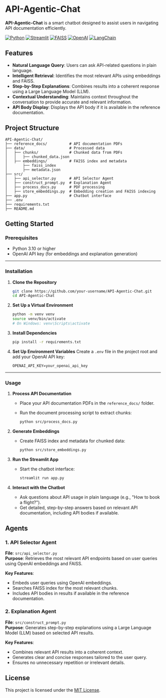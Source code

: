 # API-Agentic-Chat

**API-Agentic-Chat** is a smart chatbot designed to assist users in navigating API documentation efficiently.

[![Python](https://img.shields.io/badge/Python-3.10%2B-blue)](https://www.python.org/)
[![Streamlit](https://img.shields.io/badge/Built%20with-Streamlit-orange)](https://streamlit.io/)
[![FAISS](https://img.shields.io/badge/Vector%20Storage-FAISS-brightgreen)](https://faiss.ai/)
[![OpenAI](https://img.shields.io/badge/Embeddings-OpenAI-blueviolet)](https://openai.com/)
[![LangChain](https://img.shields.io/badge/Framework-LangChain-lightgrey)](https://langchain.readthedocs.io/)

## Features

- **Natural Language Query**: Users can ask API-related questions in plain language.
- **Intelligent Retrieval**: Identifies the most relevant APIs using embeddings and FAISS.
- **Step-by-Step Explanations**: Combines results into a coherent response using a Large Language Model (LLM).
- **Contextual Understanding**: Maintains context throughout the conversation to provide accurate and relevant information.
- **API Body Display**: Displays the API body if it is available in the reference documentation.

## Project Structure

```plaintext
API-Agentic-Chat/
├── reference_docs/          # API documentation PDFs
├── data/                    # Processed data
│   ├── chunks/              # Chunked data from PDFs
│   │   ├── chunked_data.json
│   ├── embeddings/          # FAISS index and metadata
│       ├── faiss_index
│       ├── metadata.json
├── src/                     
│   ├── api_selector.py      # API Selector Agent
│   ├── construct_prompt.py  # Explanation Agent
│   ├── process_docs.py      # PDF processing
│   ├── store_embeddings.py  # Embedding creation and FAISS indexing
├── app.py                   # Chatbot interface
├── .env                     
├── requirements.txt         
├── README.md                
```

## Getting Started

### Prerequisites

- Python 3.10 or higher
- OpenAI API key (for embeddings and explanation generation)

---

### Installation

1. **Clone the Repository**

   ```bash
   git clone https://github.com/your-username/API-Agentic-Chat.git
   cd API-Agentic-Chat
   ```

2. **Set Up a Virtual Environment**

   ```bash
   python -m venv venv
   source venv/bin/activate  
   # On Windows: venv\Scripts\activate
   ```

3. **Install Dependencies**

   ```bash
   pip install -r requirements.txt
   ```

4. **Set Up Environment Variables**
   Create a `.env` file in the project root and add your OpenAI API key:

   ```plaintext
   OPENAI_API_KEY=your_openai_api_key
   ```

---

### Usage

1. **Process API Documentation**
   - Place your API documentation PDFs in the `reference_docs/` folder.
   - Run the document processing script to extract chunks:

     ```bash
     python src/process_docs.py
     ```

2. **Generate Embeddings**
   - Create FAISS index and metadata for chunked data:

     ```bash
     python src/store_embeddings.py
     ```

3. **Run the Streamlit App**
   - Start the chatbot interface:

     ```bash
     streamlit run app.py
     ```

4. **Interact with the Chatbot**
   - Ask questions about API usage in plain language (e.g., "How to book a flight?").
   - Get detailed, step-by-step answers based on relevant API documentation, including API bodies if available.

## Agents

### 1. **API Selector Agent**

**File**: `src/api_selector.py`  
**Purpose**: Retrieves the most relevant API endpoints based on user queries using OpenAI embeddings and FAISS.

**Key Features**:

- Embeds user queries using OpenAI embeddings.
- Searches FAISS index for the most relevant chunks.
- Includes API bodies in results if available in the reference documentation.

### 2. **Explanation Agent**

**File**: `src/construct_prompt.py`  
**Purpose**: Generates step-by-step explanations using a Large Language Model (LLM) based on selected API results.

**Key Features**:

- Combines relevant API results into a coherent context.
- Generates clear and concise responses tailored to the user query.
- Ensures no unnecessary repetition or irrelevant details.


## License

This project is licensed under the [MIT License](https://choosealicense.com/licenses/mit/).
